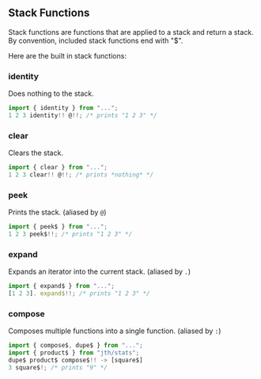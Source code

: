 ## Stack Functions

Stack functions are functions that are applied to a stack and return a stack. By convention, included stack functions end with "$".

Here are the built in stack functions:

### identity

Does nothing to the stack.

```javascript
import { identity } from "...";
1 2 3 identity!! @!!; /* prints "1 2 3" */
```

### clear

Clears the stack.

```javascript
import { clear } from "...";
1 2 3 clear!! @!!; /* prints *nothing* */
```

### peek

Prints the stack.
(aliased by `@`)

```javascript
import { peek$ } from "...";
1 2 3 peek$!!; /* prints "1 2 3" */
```

### expand

Expands an iterator into the current stack.
(aliased by `.`)

```javascript
import { expand$ } from "...";
[1 2 3]. expand$!!; /* prints "1 2 3" */
```

### compose

Composes multiple functions into a single function.
(aliased by `:`)

```javascript
import { compose$, dupe$ } from "...";
import { product$ } from "jth/stats";
dupe$ product$ compose$!! -> [square$]
3 square$!; /* prints "9" */
```
